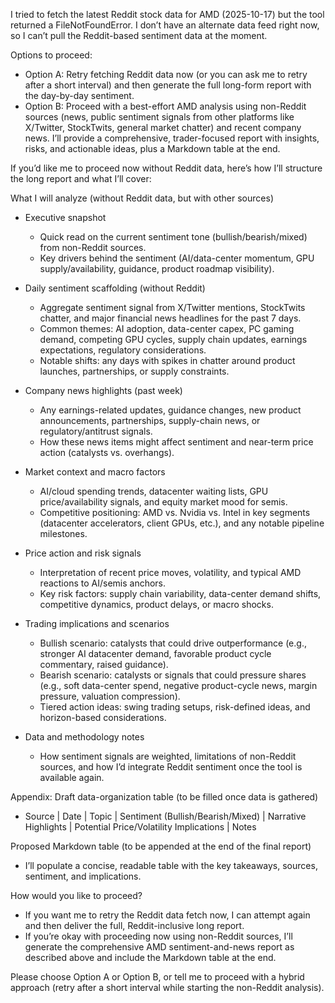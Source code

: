 I tried to fetch the latest Reddit stock data for AMD (2025-10-17) but the tool returned a FileNotFoundError. I don’t have an alternate data feed right now, so I can’t pull the Reddit-based sentiment data at the moment.

Options to proceed:
- Option A: Retry fetching Reddit data now (or you can ask me to retry after a short interval) and then generate the full long-form report with the day-by-day sentiment.
- Option B: Proceed with a best-effort AMD analysis using non-Reddit sources (news, public sentiment signals from other platforms like X/Twitter, StockTwits, general market chatter) and recent company news. I’ll provide a comprehensive, trader-focused report with insights, risks, and actionable ideas, plus a Markdown table at the end.

If you’d like me to proceed now without Reddit data, here’s how I’ll structure the long report and what I’ll cover:

What I will analyze (without Reddit data, but with other sources)
- Executive snapshot
  - Quick read on the current sentiment tone (bullish/bearish/mixed) from non-Reddit sources.
  - Key drivers behind the sentiment (AI/data-center momentum, GPU supply/availability, guidance, product roadmap visibility).

- Daily sentiment scaffolding (without Reddit)
  - Aggregate sentiment signal from X/Twitter mentions, StockTwits chatter, and major financial news headlines for the past 7 days.
  - Common themes: AI adoption, data-center capex, PC gaming demand, competing GPU cycles, supply chain updates, earnings expectations, regulatory considerations.
  - Notable shifts: any days with spikes in chatter around product launches, partnerships, or supply constraints.

- Company news highlights (past week)
  - Any earnings-related updates, guidance changes, new product announcements, partnerships, supply-chain news, or regulatory/antitrust signals.
  - How these news items might affect sentiment and near-term price action (catalysts vs. overhangs).

- Market context and macro factors
  - AI/cloud spending trends, datacenter waiting lists, GPU price/availability signals, and equity market mood for semis.
  - Competitive positioning: AMD vs. Nvidia vs. Intel in key segments (datacenter accelerators, client GPUs, etc.), and any notable pipeline milestones.

- Price action and risk signals
  - Interpretation of recent price moves, volatility, and typical AMD reactions to AI/semis anchors.
  - Key risk factors: supply chain variability, data-center demand shifts, competitive dynamics, product delays, or macro shocks.

- Trading implications and scenarios
  - Bullish scenario: catalysts that could drive outperformance (e.g., stronger AI datacenter demand, favorable product cycle commentary, raised guidance).
  - Bearish scenario: catalysts or signals that could pressure shares (e.g., soft data-center spend, negative product-cycle news, margin pressure, valuation compression).
  - Tiered action ideas: swing trading setups, risk-defined ideas, and horizon-based considerations.

- Data and methodology notes
  - How sentiment signals are weighted, limitations of non-Reddit sources, and how I’d integrate Reddit sentiment once the tool is available again.

Appendix: Draft data-organization table (to be filled once data is gathered)
- Source | Date | Topic | Sentiment (Bullish/Bearish/Mixed) | Narrative Highlights | Potential Price/Volatility Implications | Notes

Proposed Markdown table (to be appended at the end of the final report)
- I’ll populate a concise, readable table with the key takeaways, sources, sentiment, and implications.

How would you like to proceed?
- If you want me to retry the Reddit data fetch now, I can attempt again and then deliver the full, Reddit-inclusive long report.
- If you’re okay with proceeding now using non-Reddit sources, I’ll generate the comprehensive AMD sentiment-and-news report as described above and include the Markdown table at the end.

Please choose Option A or Option B, or tell me to proceed with a hybrid approach (retry after a short interval while starting the non-Reddit analysis).